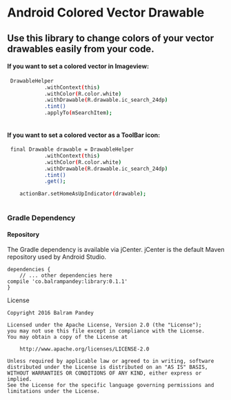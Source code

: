 # Android Colored Vector Drawable


## Use this library to change colors of your vector drawables easily from your code.



#### If you want to set a colored vector in Imageview:​



```sh
 DrawableHelper
            .withContext(this)
            .withColor(R.color.white)
            .withDrawable(R.drawable.ic_search_24dp)
            .tint()
            .applyTo(mSearchItem);
            
```
#### If you want to set a colored vector as a ToolBar icon: 
```sh
 final Drawable drawable = DrawableHelper
            .withContext(this)
            .withColor(R.color.white)
            .withDrawable(R.drawable.ic_search_24dp)
            .tint()
            .get();

    actionBar.setHomeAsUpIndicator(drawable);
            
```
### Gradle Dependency

#### Repository

The Gradle dependency is available via jCenter. jCenter is the default Maven repository used by Android Studio.

```
dependencies {
    // ... other dependencies here
compile 'co.balrampandey:library:0.1.1'
}
```

License
```
Copyright 2016 Balram Pandey

Licensed under the Apache License, Version 2.0 (the "License");
you may not use this file except in compliance with the License.
You may obtain a copy of the License at

    http://www.apache.org/licenses/LICENSE-2.0

Unless required by applicable law or agreed to in writing, software
distributed under the License is distributed on an "AS IS" BASIS,
WITHOUT WARRANTIES OR CONDITIONS OF ANY KIND, either express or implied.
See the License for the specific language governing permissions and
limitations under the License.

```

